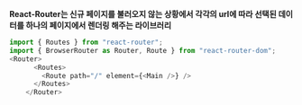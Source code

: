 __React-Router는 신규 페이지를 불러오지 않는 상황에서 각각의 url에 따라 선택된 데이터를 하나의 페이지에서 렌더링 해주는 라이브러리__

```Javascript
import { Routes } from "react-router"; 
import { BrowserRouter as Router, Route } from "react-router-dom";
<Router>
      <Routes>
        <Route path="/" element={<Main />} />
      </Routes>
    </Router>
```
